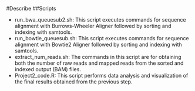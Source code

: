#Describe
##Scripts
* run_bwa_queuesub2.sh: This script executes commands for sequence alignment with Burrows-Wheeler Aligner followed by sorting and indexing with samtools.
* run_bowtie_queuesub.sh: This script executes commands for sequence alignment with Bowtie2 Aligner followed by sorting and indexing with samtools.
* extract_num_reads.sh: The commands in this script are for obtaining both the number of raw reads and mapped reads from the sorted and indexed output (BAM) files.
* Project2_code.R: This script performs data analysis and visualization of the final results obtained from the previous step.
